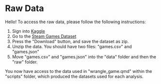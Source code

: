 # Raw Data
Hello! To access the raw data, please follow the following instructions:
1. Sign into [Kaggle](https://kaggle.com)
2. Go to the [Steam Games Dataset](https://www.kaggle.com/datasets/fronkongames/steam-games-dataset)
3. Press the "Download" button, and save the dataset as zip.
4. Unzip the data. You should have two files: "games.csv" and "games.json"
5. Move "games.csv" and "games.json" into the "data" folder and then the "raw" folder.

You now have access to the data used in "wrangle_game.qmd" within the "scripts" folder, which produced the datasets used for each analysis.

